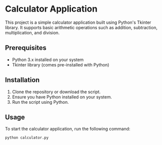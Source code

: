 # Calculator Application

This project is a simple calculator application built using Python's Tkinter library. It supports basic arithmetic operations such as addition, subtraction, multiplication, and division.

## Prerequisites

- Python 3.x installed on your system
- Tkinter library (comes pre-installed with Python)

## Installation

1. Clone the repository or download the script.
2. Ensure you have Python installed on your system.
3. Run the script using Python.

## Usage

To start the calculator application, run the following command:

```bash
python calculator.py
